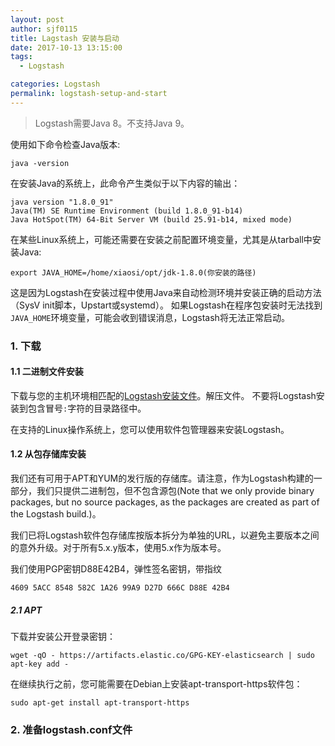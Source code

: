 ```yaml
---
layout: post
author: sjf0115
title: Lagstash 安装与启动
date: 2017-10-13 13:15:00
tags:
  - Logstash

categories: Logstash
permalink: logstash-setup-and-start
---
```


> Logstash需要Java 8。不支持Java 9。

使用如下命令检查Java版本:
```
java -version
```
在安装Java的系统上，此命令产生类似于以下内容的输出：
```
java version "1.8.0_91"
Java(TM) SE Runtime Environment (build 1.8.0_91-b14)
Java HotSpot(TM) 64-Bit Server VM (build 25.91-b14, mixed mode)
```
在某些Linux系统上，可能还需要在安装之前配置环境变量，尤其是从tarball中安装Java:
```
export JAVA_HOME=/home/xiaosi/opt/jdk-1.8.0(你安装的路径)
```
这是因为Logstash在安装过程中使用Java来自动检测环境并安装正确的启动方法（SysV init脚本，Upstart或systemd）。 如果Logstash在程序包安装时无法找到`JAVA_HOME`环境变量，可能会收到错误消息，Logstash将无法正常启动。

### 1. 下载

#### 1.1 二进制文件安装

下载与您的主机环境相匹配的[Logstash安装文件](https://www.elastic.co/downloads/logstash)。解压文件。 不要将Logstash安装到包含冒号`:`字符的目录路径中。

在支持的Linux操作系统上，您可以使用软件包管理器来安装Logstash。

#### 1.2 从包存储库安装

我们还有可用于APT和YUM的发行版的存储库。请注意，作为Logstash构建的一部分，我们只提供二进制包，但不包含源包(Note that we only provide binary packages, but no source packages, as the packages are created as part of the Logstash build.)。

我们已将Logstash软件包存储库按版本拆分为单独的URL，以避免主要版本之间的意外升级。对于所有5.x.y版本，使用5.x作为版本号。

我们使用PGP密钥D88E42B4，弹性签名密钥，带指纹
```
4609 5ACC 8548 582C 1A26 99A9 D27D 666C D88E 42B4
```
##### 2.1 APT

下载并安装公开登录密钥：
```
wget -qO - https://artifacts.elastic.co/GPG-KEY-elasticsearch | sudo apt-key add -
```
在继续执行之前，您可能需要在Debian上安装apt-transport-https软件包：
```
sudo apt-get install apt-transport-https
```
### 2. 准备logstash.conf文件

